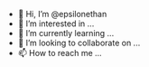 - 👋 Hi, I’m @epsilonethan
- 👀 I’m interested in ...
- 🌱 I’m currently learning ...
- 💞️ I’m looking to collaborate on ...
- 📫 How to reach me ...

<!---
epsilonethan/epsilonethan is a ✨ special ✨ repository because its `README.md` (this file) appears on your GitHub profile.
You can click the Preview link to take a look at your changes.
--->
